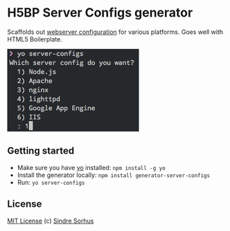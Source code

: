 # H5BP Server Configs generator

Scaffolds out [webserver configuration](https://github.com/h5bp/server-configs) for various platforms. Goes well with HTML5 Boilerplate.

![screenshot](screenshot.png)


## Getting started

- Make sure you have [yo](https://github.com/yeoman/yo) installed: `npm install -g yo`
- Install the generator locally: `npm install generator-server-configs`
- Run: `yo server-configs`


## License

[MIT License](http://en.wikipedia.org/wiki/MIT_License)
(c) [Sindre Sorhus](http://sindresorhus.com)

